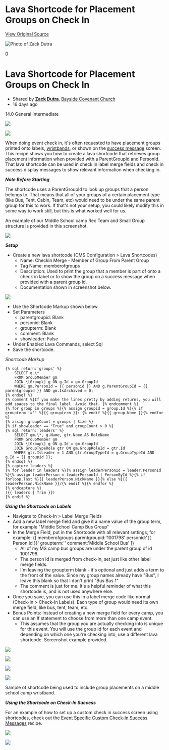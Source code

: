 # Lava Shortcode for Placement Groups on Check In
[View Original Source](https://community.rockrms.com/recipes/386/lava-shortcode-for-placement-groups-on-check-in)

![Photo of Zack Dutra](/GetAvatar.ashx?PhotoId=56563&AgeClassification=Adult&Gender=Male&RecordTypeId=1&Text=ZD&w=100&h=100)

[0](/login?returnurl=/community/recipes/386/lava-shortcode-for-placement-groups-on-check-in "Login to like a recipe")

Lava Shortcode for Placement Groups on Check In
===============================================

*   Shared by **[Zack Dutra](/profile/9a99ea4a-27f3-4233-936e-0e0da5436985)**, [Bayside Covenant Church](https://community.rockrms.com/organizations/9e6d63a6-f95e-4376-8964-a93237a1e0af)
*   16 days ago

14.0 General Intermediate

        

![](https://d15k2d11r6t6rl.cloudfront.net/public/users/Integrators/BeeProAgency/868423_852561/MicrosoftTeams-image%20%2828%29.jpeg)

![](https://d15k2d11r6t6rl.cloudfront.net/public/users/Integrators/BeeProAgency/868423_852561/MicrosoftTeams-image%20%2826%29.png)

When doing event check in, it's often requested to have placement groups printed onto labels, [wristbands](https://community.rockrms.com/recipes/388/), or shown on the [success message](https://community.rockrms.com/recipes/385) screen. This recipe shows you how to create a lava shortcode that retrieves group placement information when provided with a ParentGroupId and PersonId. That lava shortcode can be used in check in label merge fields and check in success display messages to show relevant information when checking in.

**_Note Before Starting_**

The shortcode uses a ParentGroupId to look up groups that a person belongs to. That means that all of your groups of a certain placement type (like Bus, Tent, Cabin, Team, etc) would need to be under the same parent group for this to work. If that's not your setup, you could likely modify this in some way to work still, but this is what worked well for us.

An example of our Middle School camp Rec Team and Small Group structure is provided in this screenshot.

![](https://d15k2d11r6t6rl.cloudfront.net/public/users/Integrators/BeeProAgency/868423_852561/Screen%20Shot%202023-07-19%20at%2011.12.01%20AM.png)

_**Setup**_

*   Create a new lava shortcode (CMS Configuration > Lava Shortcodes)
    *   Name: Checkin Merge - Member of Group From Parent Group
    *   Tag Name: memberofgroups
    *   Description: Used to print the group that a member is part of onto a check in label or to show the group on a success message when provided with a parent group id.
    *   Documentation shown in screenshot below.

![](https://d15k2d11r6t6rl.cloudfront.net/public/users/Integrators/BeeProAgency/868423_852561/Screen%20Shot%202023-07-19%20at%2011.03.25%20AM.png)

*   Use the Shortcode Markup shown below.
*   Set Parameters
    *   parentgroupid: Blank
    *   personid: Blank
    *   groupterm: Blank
    *   comment: Blank
    *   showleader: False
*   Under Enabled Lava Commands, select Sql
*   Save the shortcode.

_Shortcode Markup_

```
{% sql return:'groups' %}
    SELECT g.\*
    FROM GroupMember gm
    JOIN \[Group\] g ON g.Id = gm.GroupId
    WHERE gm.PersonId = {{ personid }} AND g.ParentGroupId = {{ parentgroupid }} AND gm.IsArchived = 0;
{% endsql %}
{% comment %}If you make the lines pretty by adding returns, you will add spaces to the final label. Avoid that. {% endcomment %}
{% for group in groups %}{% assign groupid = group.Id %}{% if groupterm !='' %}{{ groupterm }}: {% endif %}{{ group.Name }}{% endfor %}
{% assign groupCount = groups | Size %}
{% if showleader == "True" and groupCount > 0 %}
{% sql return:'leaders' %}
    SELECT gm.\*, g.Name, gtr.Name AS RoleName
    FROM GroupMember gm
    JOIN \[Group\] g ON g.Id = gm.GroupId
    JOIN GroupTypeRole gtr ON gm.GroupRoleId = gtr.Id
    WHERE gtr.IsLeader = 1 AND gtr.GroupTypeId = g.GroupTypeId AND g.Id = {{ groupid }};
{% endsql %}
{% capture leaders %}
{% for leader in leaders %}{% assign leaderPersonId = leader.PersonId %}{% assign leaderPerson = leaderPersonId | PersonById %}{% if forloop.last %}{{ leaderPerson.NickName }}{% else %}{{ leaderPerson.NickName }}/{% endif %}{% endfor %}
{% endcapture %}
({{ leaders | Trim }})
{% endif %}

```

_**Using the Shortcode on Labels**_

*   Navigate to Check-In > Label Merge Fields
*   Add a new label merge field and give it a name value of the group term, for example "Middle School Camp Bus Group"
*   In the Merge Field, put in the Shortcode with all relevant settings, for example: {\[ memberofgroups parentgroupid:'1001798' personid:'{{ Person.Id }}' groupterm:'' comment:'Middle School Bus' \]}  
    *   All of my MS camp bus groups are under the parent group of id 1001798.
    *   The person id is merged from check-in, set just like other label merge fields.
    *   I'm leaving the groupterm blank - it's optional and just adds a term to the front of the value. Since my group names already have "Bus", I leave this blank so that I don't print "Bus Bus 1" 
    *   The comment is just for me. It's a helpful reminder of what this shortcode is, and is not used anywhere else.
*   Once you save, you can use this in a label merge code like normal (Check-In > Check-In Labels). Each type of group would need its own merge field, like bus, tent, team, etc.
*   Bonus Points: Instead of creating a new merge field for every camp, you can use an If statement to choose from more than one camp event.
    *   This assumes that the group you are actually checking into is unique for this event. You will use the group Id for each event and depending on which one you're checking into, use a different lava shortcode. Screenshot example provided.

![](https://d15k2d11r6t6rl.cloudfront.net/public/users/Integrators/BeeProAgency/868423_852561/Screen%20Shot%202023-07-19%20at%2011.27.28%20AM.png)

![](https://d15k2d11r6t6rl.cloudfront.net/public/users/Integrators/BeeProAgency/868423_852561/Screen%20Shot%202023-07-19%20at%2011.24.36%20AM.png)

![](https://d15k2d11r6t6rl.cloudfront.net/public/users/Integrators/BeeProAgency/868423_852561/Screen%20Shot%202023-07-19%20at%2011.33.13%20AM.png)

![](https://d15k2d11r6t6rl.cloudfront.net/public/users/Integrators/BeeProAgency/868423_852561/MicrosoftTeams-image%20%2828%29.jpeg)

Sample of shortcode being used to include group placements on a middle school camp wristband.

_**Using the Shortcode on Check-In Success**_

For an example of how to set up a custom check in success screen using shortcodes, check out the [Event Specific Custom Check-In Success Messages](https://community.rockrms.com/recipes/385/) recipe.

![](https://d15k2d11r6t6rl.cloudfront.net/public/users/Integrators/BeeProAgency/868423_852561/MicrosoftTeams-image%20%2827%29.png)

![](/GetImage.ashx?id=56539&maxWidth=1000&maxHeight=1200)